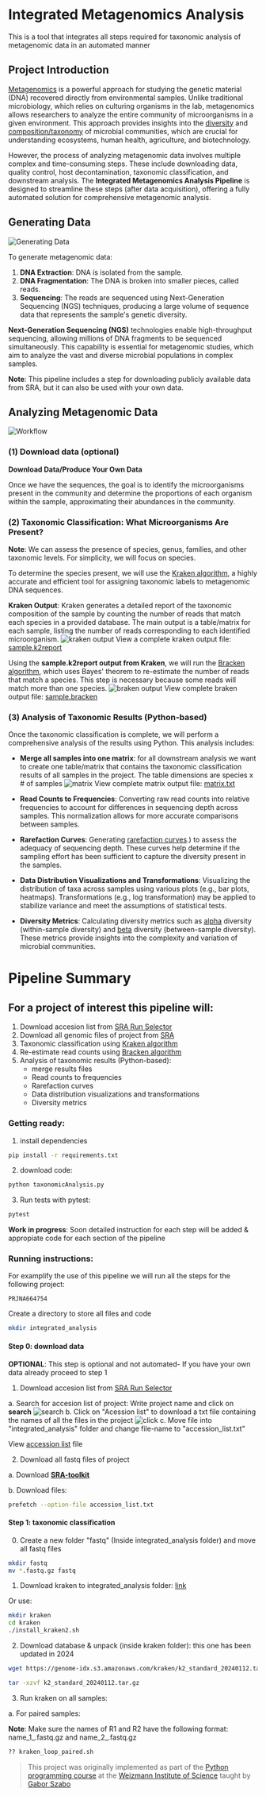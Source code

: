 # Integrated Metagenomics Analysis 

This is a tool that integrates all steps required for taxonomic analysis of metagenomic data in an automated manner 

##  Project Introduction

[Metagenomics](https://en.wikipedia.org/wiki/Metagenomics) is a powerful approach for studying the genetic material (DNA) recovered directly from environmental samples. Unlike traditional microbiology, which relies on culturing organisms in the lab, metagenomics allows researchers to analyze the entire community of microorganisms in a given environment. This approach provides insights into the [diversity](https://bio.libretexts.org/Bookshelves/Ecology/Biodiversity_(Bynum)/7%3A_Alpha_Beta_and_Gamma_Diversity) and [composition/taxonomy](https://www.lawinsider.com/dictionary/taxonomic-composition#:~:text=Taxonomic%20composition%20means%20the%20identity,or%20within%20a%20water%20body.) of microbial communities, which are crucial for understanding ecosystems, human health, agriculture, and biotechnology.

However, the process of analyzing metagenomic data involves multiple complex and time-consuming steps. These include downloading data, quality control, host decontamination, taxonomic classification, and downstream analysis. The **Integrated Metagenomics Analysis Pipeline** is designed to streamline these steps (after data acquisition), offering a fully automated solution for comprehensive metagenomic analysis.


## Generating Data
![Generating Data](/generating_data.PNG)

To generate metagenomic data:
1. **DNA Extraction**: DNA is isolated from the sample.
2. **DNA Fragmentation**: The DNA is broken into smaller pieces, called reads.
3. **Sequencing**: The reads are sequenced using Next-Generation Sequencing (NGS) techniques, producing a large volume of sequence data that represents the sample's genetic diversity.

**Next-Generation Sequencing (NGS)** technologies enable high-throughput sequencing, allowing millions of DNA fragments to be sequenced simultaneously. This capability is essential for metagenomic studies, which aim to analyze the vast and diverse microbial populations in complex samples.

**Note**: This pipeline includes a step for downloading publicly available data from SRA, but it can also be used with your own data.

## Analyzing Metagenomic Data

![Workflow](workflow.png)

###  (1) Download data (optional) 
 **Download Data/Produce Your Own Data**

Once we have the sequences, the goal is to identify the microorganisms present in the community and determine the proportions of each organism within the sample, approximating their abundances in the community. 

### (2) Taxonomic Classification: What Microorganisms Are Present?

**Note**: We can assess the presence of species, genus, families, and other taxonomic levels. For simplicity, we will focus on species.

To determine the species present, we will use the [Kraken algorithm](https://ccb.jhu.edu/software/kraken/MANUAL.html), a highly accurate and efficient tool for assigning taxonomic labels to metagenomic DNA sequences. 

**Kraken Output**: Kraken generates a detailed report of the taxonomic composition of the sample by counting the number of reads that match each species in a provided database. The main output is a table/matrix for each sample, listing the number of reads corresponding to each identified microorganism.
![kraken output](kraken_output.png)
View a complete kraken output file: [sample.k2report](SRR14291145.k2report)

Using the **sample.k2report output from Kraken**, we will run the [Bracken algorithm](https://github.com/jenniferlu717/Bracken), which uses Bayes' theorem to re-estimate the number of reads that match a species. This step is necessary because some reads will match more than one species.
![braken output](bracken_output.png)
View complete braken output file: [sample.bracken](SRR14291145.bracken)
### (3) Analysis of Taxonomic Results (Python-based)

Once the taxonomic classification is complete, we will perform a comprehensive analysis of the results using Python. This analysis includes:

- **Merge all samples into one matrix**: for all downstream analysis we want to create one table/matrix that contains the taxonomic classification results of all samples in the project. The table dimensions are species x # of samples
![matrix](matrix.png)
View complete matrix output file: [matrix.txt](readCount.txt)

- **Read Counts to Frequencies**: Converting raw read counts into relative frequencies to account for differences in sequencing depth across samples. This normalization allows for more accurate comparisons between samples.
- **Rarefaction Curves**: Generating [rarefaction curves](https://esajournals.onlinelibrary.wiley.com/doi/10.1002/ecs2.4363#:~:text=Rarefaction%20curves%20estimate%20the%20expected,1971%3B%20Sanders%2C%201968).) to assess the adequacy of sequencing depth. These curves help determine if the sampling effort has been sufficient to capture the diversity present in the samples.
- **Data Distribution Visualizations and Transformations**: Visualizing the distribution of taxa across samples using various plots (e.g., bar plots, heatmaps). Transformations (e.g., log transformation) may be applied to stabilize variance and meet the assumptions of statistical tests.
- **Diversity Metrics**: Calculating diversity metrics such as [alpha](https://docs.onecodex.com/en/articles/4136553-alpha-diversity) diversity (within-sample diversity) and [beta](https://www.statisticshowto.com/bray-curtis-dissimilarity/) diversity (between-sample diversity). These metrics provide insights into the complexity and variation of microbial communities.

# Pipeline Summary 
## For a project of interest this pipeline will:
1. Download accesion list from [SRA Run Selector](https://0-www-ncbi-nlm-nih-gov.brum.beds.ac.uk/Traces/study/) 
2. Download all genomic files of project from [SRA](https://www.ncbi.nlm.nih.gov/sra)
3. Taxonomic classification using [Kraken algorithm](https://ccb.jhu.edu/software/kraken/MANUAL.html)
4. Re-estimate read counts using [Bracken algorithm](https://github.com/jenniferlu717/Bracken) 
5. Analysis of taxonomic results (Python-based):
    - merge results files 
    - Read counts to frequencies 
    - Rarefaction curves 
    - Data distribution visualizations and transformations
    - Diversity metrics

###  Getting ready:
1. install dependencies 

```sh
pip install -r requirements.txt
``` 
2. download code: 
```sh
python taxonomicAnalysis.py
```
3. Run tests with pytest: 
```sh
pytest 
```
**Work in progress**: Soon detailed instruction for each step will be added & appropiate code for each section of the pipeline 

### Running instructions: 

For examplify the use of this pipeline we will run all the steps for the following project: 

    PRJNA664754

Create a directory to store all files and code 
```sh
mkdir integrated_analysis    
```

#### Step 0: download data 
**OPTIONAL**: This step is optional and not automated- If you have your own data already proceed to step 1

1. Download accesion list from [SRA Run Selector](https://0-www-ncbi-nlm-nih-gov.brum.beds.ac.uk/Traces/study/)

a. Search for accesion list of project: Write project name and click on **search** 
![search](searchAccesion.PNG)
b. Click on "Acession list" to download a txt file containing the names of all the files in the project ![click](clickAcession.PNG) 
c. Move file into "integrated_analysis" folder and change file-name to "accession_list.txt"

View [accession list](SRR_Acc_List.txt) file

2. Download all fastq files of project 

a. Download [**SRA-toolkit**](https://github.com/ncbi/sra-tools/wiki/02.-Installing-SRA-Toolki)

b. Download files: 
```sh
prefetch --option-file accession_list.txt
```
#### Step 1: taxonomic classification 

0. Create a new folder "fastq" (Inside integrated_analysis folder) and move all fastq files 

```sh
mkdir fastq 
mv *.fastq.gz fastq
```

1. Download kraken to integrated_analysis folder: [link](https://github.com/DerrickWood/kraken2/blob/master/docs/MANUAL.markdown) 

Or use: 
```sh
mkdir kraken
cd kraken 
./install_kraken2.sh 
```

2. Download database & unpack (inside kraken folder): this one has been updated in 2024
```sh
wget https://genome-idx.s3.amazonaws.com/kraken/k2_standard_20240112.tar.gz 

tar -xzvf k2_standard_20240112.tar.gz
```
3. Run kraken on all samples: 

a. For paired samples:

**Note**: Make sure the names of R1 and R2 have the following format: name_1_.fastq.gz and  name_2_.fastq.gz

```sh
?? kraken_loop_paired.sh 
```



> This project was originally implemented as part of the [Python programming course](https://github.com/szabgab/wis-python-course-2024-04)
> at the [Weizmann Institute of Science](https://www.weizmann.ac.il/) taught by [Gabor Szabo](https://szabgab.com/)
